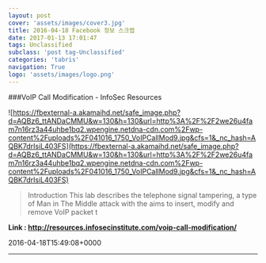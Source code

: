 ```yaml
---
layout: post
cover: 'assets/images/cover3.jpg'
title: 2016-04-18 Facebook 정보 스크랩
date: 2017-01-13 17:01:47
tags: Unclassified
subclass: 'post tag-Unclassified'
categories: 'tabris'
navigation: True
logo: 'assets/images/logo.png'
---
```


###VoIP Call Modification - InfoSec Resources

![https://fbexternal-a.akamaihd.net/safe_image.php?d=AQBz6_ttANDaCMMU&w=130&h=130&url=http%3A%2F%2F2we26u4fam7n16rz3a44uhbe1bq2.wpengine.netdna-cdn.com%2Fwp-content%2Fuploads%2F041016_1750_VoIPCallMod9.jpg&cfs=1&_nc_hash=AQBK7drIsiL403FS](https://fbexternal-a.akamaihd.net/safe_image.php?d=AQBz6_ttANDaCMMU&w=130&h=130&url=http%3A%2F%2F2we26u4fam7n16rz3a44uhbe1bq2.wpengine.netdna-cdn.com%2Fwp-content%2Fuploads%2F041016_1750_VoIPCallMod9.jpg&cfs=1&_nc_hash=AQBK7drIsiL403FS)

>Introduction This lab describes the telephone signal tampering, a type of Man in The Middle attack with the aims to insert, modify and remove VoIP packet t

**Link : <http://resources.infosecinstitute.com/voip-call-modification/>**

2016-04-18T15:49:08+0000

---

